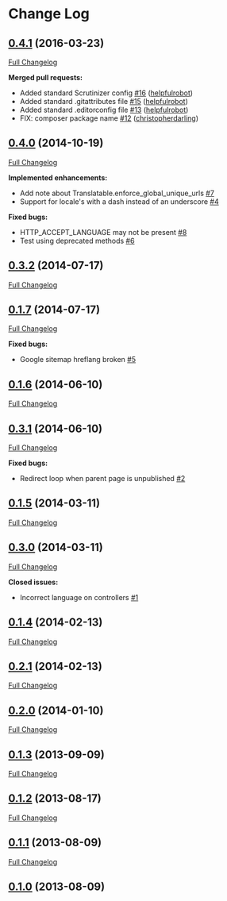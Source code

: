 # Change Log

## [0.4.1](https://github.com/webbuilders-group/silverstripe-translatablerouting/tree/0.4.1) (2016-03-23)
[Full Changelog](https://github.com/webbuilders-group/silverstripe-translatablerouting/compare/0.4.0...0.4.1)

**Merged pull requests:**

- Added standard Scrutinizer config [\#16](https://github.com/webbuilders-group/silverstripe-translatablerouting/pull/16) ([helpfulrobot](https://github.com/helpfulrobot))
- Added standard .gitattributes file [\#15](https://github.com/webbuilders-group/silverstripe-translatablerouting/pull/15) ([helpfulrobot](https://github.com/helpfulrobot))
- Added standard .editorconfig file [\#13](https://github.com/webbuilders-group/silverstripe-translatablerouting/pull/13) ([helpfulrobot](https://github.com/helpfulrobot))
- FIX: composer package name [\#12](https://github.com/webbuilders-group/silverstripe-translatablerouting/pull/12) ([christopherdarling](https://github.com/christopherdarling))

## [0.4.0](https://github.com/webbuilders-group/silverstripe-translatablerouting/tree/0.4.0) (2014-10-19)
[Full Changelog](https://github.com/webbuilders-group/silverstripe-translatablerouting/compare/0.3.2...0.4.0)

**Implemented enhancements:**

- Add note about Translatable.enforce\_global\_unique\_urls [\#7](https://github.com/webbuilders-group/silverstripe-translatablerouting/issues/7)
- Support for locale's with a dash instead of an underscore [\#4](https://github.com/webbuilders-group/silverstripe-translatablerouting/issues/4)

**Fixed bugs:**

- HTTP\_ACCEPT\_LANGUAGE may not be present [\#8](https://github.com/webbuilders-group/silverstripe-translatablerouting/issues/8)
- Test using deprecated methods [\#6](https://github.com/webbuilders-group/silverstripe-translatablerouting/issues/6)

## [0.3.2](https://github.com/webbuilders-group/silverstripe-translatablerouting/tree/0.3.2) (2014-07-17)
[Full Changelog](https://github.com/webbuilders-group/silverstripe-translatablerouting/compare/0.1.7...0.3.2)

## [0.1.7](https://github.com/webbuilders-group/silverstripe-translatablerouting/tree/0.1.7) (2014-07-17)
[Full Changelog](https://github.com/webbuilders-group/silverstripe-translatablerouting/compare/0.1.6...0.1.7)

**Fixed bugs:**

- Google sitemap hreflang broken [\#5](https://github.com/webbuilders-group/silverstripe-translatablerouting/issues/5)

## [0.1.6](https://github.com/webbuilders-group/silverstripe-translatablerouting/tree/0.1.6) (2014-06-10)
[Full Changelog](https://github.com/webbuilders-group/silverstripe-translatablerouting/compare/0.3.1...0.1.6)

## [0.3.1](https://github.com/webbuilders-group/silverstripe-translatablerouting/tree/0.3.1) (2014-06-10)
[Full Changelog](https://github.com/webbuilders-group/silverstripe-translatablerouting/compare/0.1.5...0.3.1)

**Fixed bugs:**

- Redirect loop when parent page is unpublished [\#2](https://github.com/webbuilders-group/silverstripe-translatablerouting/issues/2)

## [0.1.5](https://github.com/webbuilders-group/silverstripe-translatablerouting/tree/0.1.5) (2014-03-11)
[Full Changelog](https://github.com/webbuilders-group/silverstripe-translatablerouting/compare/0.3.0...0.1.5)

## [0.3.0](https://github.com/webbuilders-group/silverstripe-translatablerouting/tree/0.3.0) (2014-03-11)
[Full Changelog](https://github.com/webbuilders-group/silverstripe-translatablerouting/compare/0.1.4...0.3.0)

**Closed issues:**

- Incorrect language on controllers [\#1](https://github.com/webbuilders-group/silverstripe-translatablerouting/issues/1)

## [0.1.4](https://github.com/webbuilders-group/silverstripe-translatablerouting/tree/0.1.4) (2014-02-13)
[Full Changelog](https://github.com/webbuilders-group/silverstripe-translatablerouting/compare/0.2.1...0.1.4)

## [0.2.1](https://github.com/webbuilders-group/silverstripe-translatablerouting/tree/0.2.1) (2014-02-13)
[Full Changelog](https://github.com/webbuilders-group/silverstripe-translatablerouting/compare/0.2.0...0.2.1)

## [0.2.0](https://github.com/webbuilders-group/silverstripe-translatablerouting/tree/0.2.0) (2014-01-10)
[Full Changelog](https://github.com/webbuilders-group/silverstripe-translatablerouting/compare/0.1.3...0.2.0)

## [0.1.3](https://github.com/webbuilders-group/silverstripe-translatablerouting/tree/0.1.3) (2013-09-09)
[Full Changelog](https://github.com/webbuilders-group/silverstripe-translatablerouting/compare/0.1.2...0.1.3)

## [0.1.2](https://github.com/webbuilders-group/silverstripe-translatablerouting/tree/0.1.2) (2013-08-17)
[Full Changelog](https://github.com/webbuilders-group/silverstripe-translatablerouting/compare/0.1.1...0.1.2)

## [0.1.1](https://github.com/webbuilders-group/silverstripe-translatablerouting/tree/0.1.1) (2013-08-09)
[Full Changelog](https://github.com/webbuilders-group/silverstripe-translatablerouting/compare/0.1.0...0.1.1)

## [0.1.0](https://github.com/webbuilders-group/silverstripe-translatablerouting/tree/0.1.0) (2013-08-09)
